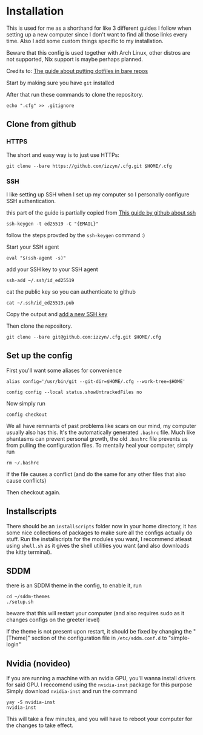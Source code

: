 
# Installation 

This is used for me as a shorthand for like 3 different guides I follow when setting up a new computer since I don't want to find all those links every time.
Also I add some custom things specific to my installation.

Beware that this config is used together with Arch Linux, other distros are not supported, Nix support is maybe perhaps planned.

Credits to: [The guide about putting dotfiles in bare repos](https://www.ackama.com/what-we-think/the-best-way-to-store-your-dotfiles-a-bare-git-repository-explained/)

Start by making sure you have ``git`` installed

After that run these commands to clone the repository.
```
echo ".cfg" >> .gitignore
```
## Clone from github

### HTTPS
The short and easy way is to just use HTTPs:
```
git clone --bare https://github.com/izzyn/.cfg.git $HOME/.cfg
```

### SSH
I like setting up SSH when I set up my computer so I personally configure SSH authentication.

this part of the guide is partially copied from [This guide by github about ssh](https://docs.github.com/en/authentication/connecting-to-github-with-ssh/generating-a-new-ssh-key-and-adding-it-to-the-ssh-agent)

```
ssh-keygen -t ed25519 -C "{EMAIL}"
```
follow the steps provded by the ``ssh-keygen`` command :)


Start your SSH agent 
```
eval "$(ssh-agent -s)"
```

add your SSH key to your SSH agent
```
ssh-add ~/.ssh/id_ed25519
```

cat the public key so you can authenticate to github
```
cat ~/.ssh/id_ed25519.pub
```

Copy the output and [add a new SSH key](https://github.com/settings/keys)

Then clone the repository.
```
git clone --bare git@github.com:izzyn/.cfg.git $HOME/.cfg
```

## Set up the config

First you'll want some aliases for convenience

```
alias config='/usr/bin/git --git-dir=$HOME/.cfg --work-tree=$HOME'
```

```
config config --local status.showUntrackedFiles no
```

Now simply run 
```
config checkout
```

We all have remnants of past problems like scars on our mind, my computer usually also has this. It's the automatically generated ``.bashrc`` file. 
Much like phantasms can prevent personal growth, the old ``.bashrc`` file prevents us from pulling the configuration files. To mentally heal your computer, simply run

```
rm ~/.bashrc
```
If the file causes a conflict (and do the same for any other files that also cause conflicts)

Then checkout again.

## Installscripts
There should be an ``installscripts`` folder now in your home directory, it has some nice collections of packages to make sure all the configs actually do stuff. Run the installscripts for the modules you want, I recommend atleast using ``shell.sh`` as it gives the shell utilities you want (and also downloads the kitty terminal).

## SDDM
there is an SDDM theme in the config, to enable it, run
```
cd ~/sddm-themes
./setup.sh
```
beware that this will restart your computer (and also requires sudo as it changes configs on the greeter level)

If the theme is not present upon restart, it should be fixed by changing the "[Theme]" section of the configuration file in ``/etc/sddm.conf.d`` to "simple-login"

## Nvidia (novideo)
If you are running a machine with an nvidia GPU, you'll wanna install drivers for said GPU. I reccomend using the ``nvidia-inst`` package for this purpose
Simply download ``nvidia-inst`` and run the command
```
yay -S nvidia-inst
nvidia-inst
```

This will take a few minutes, and you will have to reboot your computer for the changes to take effect.



